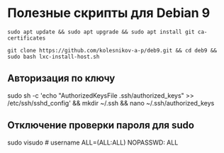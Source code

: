 # Полезные скрипты для Debian 9

```sudo apt update && sudo apt upgrade && sudo apt install git ca-certificates```

```git clone https://github.com/kolesnikov-a-p/deb9.git && cd deb9 && sudo bash lxc-install-host.sh```

## Авторизация по ключу

sudo sh -c 'echo "AuthorizedKeysFile     .ssh/authorized_keys" >> /etc/ssh/sshd_config' && mkdir ~/.ssh && nano ~/.ssh/authorized_keys


## Отключение проверки пароля для sudo

sudo visudo # username ALL=(ALL:ALL) NOPASSWD: ALL


